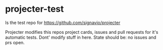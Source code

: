 # projecter-test
Is the test repo for https://github.com/signavio/projecter


Projecter modifies this repos project cards, issues and pull requests for it's automatic tests. Dont' modify stuff in here.
State should be: no issues and prs open.
 
